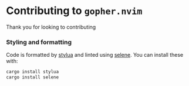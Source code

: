 # Contributing to `gopher.nvim`

Thank you for looking to contributing

### Styling and formatting

Code is formatted by [stylua](https://github.com/JohnnyMorganz/StyLua) and linted using [selene](https://github.com/Kampfkarren/selene).
You can install these with:

```bash
cargo install stylua
cargo install selene
```
